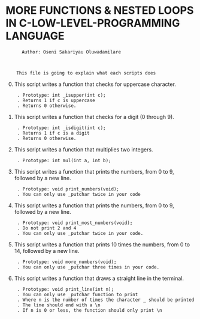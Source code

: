 #	MORE FUNCTIONS & NESTED LOOPS IN C-LOW-LEVEL-PROGRAMMING LANGUAGE



		  Author: Oseni Sakariyau Oluwadamilare


	   
	    This file is going to explain what each scripts does


0. This script writes a function that checks for uppercase character.

    	. Prototype: int _isupper(int c);
    	. Returns 1 if c is uppercase
    	. Returns 0 otherwise.

1. This script writes a function that checks for a digit (0 through 9).

    	. Prototype: int _isdigit(int c);
    	. Returns 1 if c is a digit
    	. Returns 0 otherwise.

2. This script writes a function that multiplies two integers.

    	. Prototype: int mul(int a, int b);

3. This script writes a function that prints the numbers, from 0 to 9, followed by a new line.

    	. Prototype: void print_numbers(void);
    	. You can only use _putchar twice in your code

4. This script writes a function that prints the numbers, from 0 to 9, followed by a new line.

    	. Prototype: void print_most_numbers(void);
    	. Do not print 2 and 4
    	. You can only use _putchar twice in your code.

5. This script writes a function that prints 10 times the numbers, from 0 to 14, followed by a new line.

    	. Prototype: void more_numbers(void);
    	. You can only use _putchar three times in your code.

6. This script writes a function that draws a straight line in the terminal.

    	. Prototype: void print_line(int n);
    	. You can only use _putchar function to print
    	. Where n is the number of times the character _ should be printed
    	. The line should end with a \n
    	. If n is 0 or less, the function should only print \n



